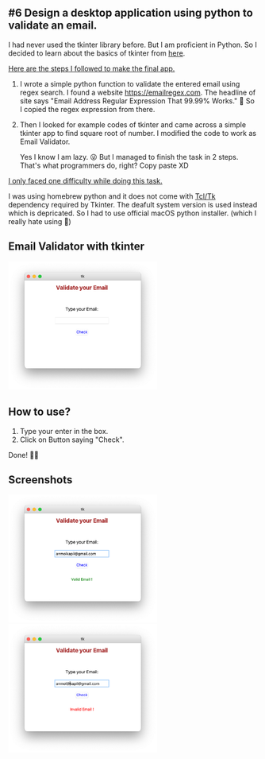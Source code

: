 ## #6 Design a desktop application using python to validate an email.

I had never used the tkinter library before. But I am proficient in Python. So I decided to learn about the basics of tkinter from [here](https://realpython.com/python-gui-tkinter/). 

<u>Here are the steps I followed to make the final app.</u>

1. I wrote a simple python function to validate the entered email using regex search. I found a website https://emailregex.com. The headline of site says "Email Address Regular Expression That 99.99% Works."  🤩 So I copied the regex expression from there.

2. Then I looked for example codes of tkinter and came across a simple tkinter app to find square root of number. I modified the code to work as Email Validator. 

   Yes I know I am lazy. 😜 But I managed to finish the task in 2 steps. That's what programmers do, right? Copy paste XD

<u>I only faced one difficulty while doing this task.</u>

I was using homebrew python and it does not come with [Tcl/Tk](https://www.tcl.tk) dependency required by Tkinter. The deafult system version is used instead which is depricated. So I had to use official macOS python installer. (which I really hate using 🥺)

## Email Validator with tkinter

<img src="https://github.com/anmolkapil/technojam-task/blob/main/task_6/images/Application.png" width="300">

## **How to use?**

1. Type your enter in the box.
2. Click on Button saying "Check".

Done! 👍🏻



## Screenshots

<img src="https://github.com/anmolkapil/technojam-task/blob/main/task_6/images/Valid.png" width="300">

<img src="https://github.com/anmolkapil/technojam-task/blob/main/task_6/images/Invalid.png" width="300">

